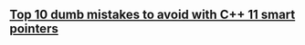 ## [Top 10 dumb mistakes to avoid with C++ 11 smart pointers](http://www.acodersjourney.com/2016/05/top-10-dumb-mistakes-avoid-c-11-smart-pointers/)

